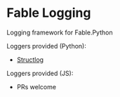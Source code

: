 # Fable Logging

Logging framework for Fable.Python

Loggers provided (Python):

- [Structlog](https://www.structlog.org/en/stable/)

Loggers provided (JS):

- PRs welcome
